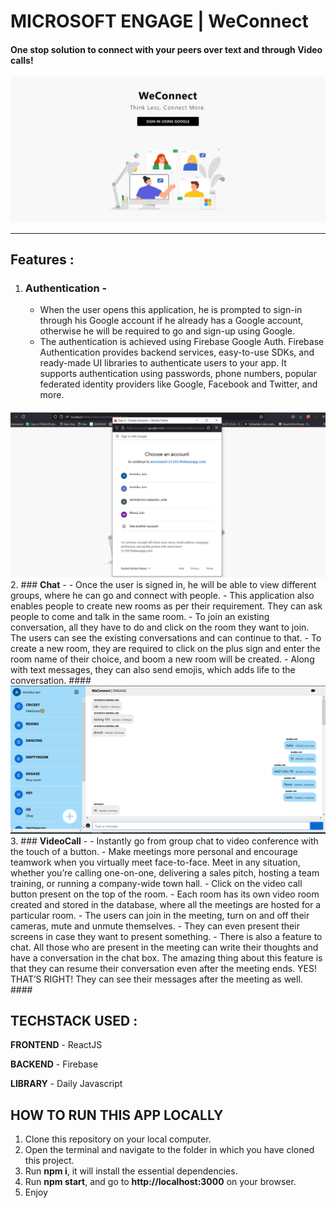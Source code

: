 # MICROSOFT ENGAGE | WeConnect

#### One stop solution to connect with your peers over text and through Video calls!

![Screenshot-1](src/images/Screenshot-1.png "Homepage")

_____________________________________________________________________________________________________

## Features : 
1. ### **Authentication** -
    - When the user opens this application, he is prompted to sign-in through his Google account if he already has a Google account, otherwise he will be required to go and sign-up using Google. 
    - The authentication is achieved using Firebase Google Auth. Firebase Authentication provides backend services, easy-to-use SDKs, and ready-made UI libraries to authenticate users to your app. It supports authentication using passwords, phone numbers, popular federated identity providers like Google, Facebook and Twitter, and more.
    ####
![Screenshot-3](src/images/Screenshot-3.jpg "Authentication")
2. ### **Chat** -
    - Once the user is signed in, he will be able to view different groups, where he can go and connect with people. 
    - This application also enables people to create new rooms as per their requirement. They can ask people to come and talk in the same room. 
    - To join an existing conversation, all they have to do and click on the room they want to join. The users can see the existing conversations and can continue to that.
    - To create a new room, they are required to click on the plus sign and enter the room name of their choice, and boom a new room will be created.
    - Along with text messages, they can also send emojis, which adds life to the conversation.
    ####
![Screenshot-2](src/images/Screenshot-2.png "Chat")
3. ### **VideoCall** -
    - Instantly go from group chat to video conference with the touch of a button.
    - Make meetings more personal and encourage teamwork when you virtually meet face-to-face. Meet in any situation, whether you’re calling one-on-one, delivering a sales pitch, hosting a team training, or running a company-wide town hall.
    - Click on the video call button present on the top of the room.
    - Each room has its own video room created and stored in the database, where all the meetings are hosted for a particular room.
    - The users can join in the meeting, turn on and off their cameras, mute and unmute themselves.
    - They can even present their screens in case they want to present something.
    - There is also a feature to chat. All those who are present in the meeting can write their thoughts and have a conversation in the chat box. The amazing thing about this feature is that they can resume their conversation even after the meeting ends. YES! THAT’S RIGHT! They can see their messages after the meeting as well.
    ####

## TECHSTACK USED :

**FRONTEND** - ReactJS

**BACKEND** - Firebase

**LIBRARY** - Daily Javascript


## HOW TO RUN THIS APP LOCALLY

1. Clone this repository on your local computer.
2. Open the terminal and navigate to the folder in which you have cloned this project.
3. Run **npm i**, it will install the essential dependencies.
4. Run **npm start**, and go to **http://localhost:3000** on your browser.
5. Enjoy